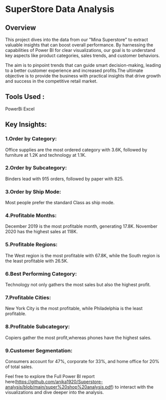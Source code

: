 # SuperStore Data Analysis

## Overview

This project dives into the data from our "Mina Superstore" to extract valuable insights that can boost overall performance. By harnessing the capabilities of Power BI for clear visualizations, our goal is to understand key aspects like product categories, sales trends, and customer behaviors.

The aim is to pinpoint trends that can guide smart decision-making, leading to a better customer experience and increased profits.The ultimate objective is to provide the business with practical insights that drive growth and success in the competitive retail market.

## Tools Used :

PowerBi Excel

## Key Insights:

### 1.Order by Category:
  Office supplies are the most ordered category with 3.6K, followed by furniture at 1.2K and technology at 1.1K.

### 2.Order by Subcategory: 
   Binders lead with 915 orders, followed by paper with 825.

### 3.Order by Ship Mode: 
  Most people prefer the standard Class as ship mode.

### 4.Profitable Months: 
  December 2019 is the most profitable month, generating 17.8K. November 2020 has the highest sales at 118K.

### 5.Profitable Regions: 
  The West region is the most profitable with 67.8K, while the South region is the least profitable with 26.5K.

### 6.Best Performing Category:
  Technology not only gathers the most sales but also the highest profit.

### 7.Profitable Cities: 
  New York City is the most profitable, while Philadelphia is the least profitable.

### 8.Profitable Subcategory: 
  Copiers gather the most profit,whereas phones have the highest sales.

### 9.Customer Segmentation: 
  Consumers account for 47%, corporate for 33%, and home office for 20% of total sales.

Feel free to explore the Full Power BI report here(https://github.com/anika1920/Superstore-analysis/blob/main/super%20shop%20analysis.pdf) to interact with the visualizations and dive deeper into the analysis.
